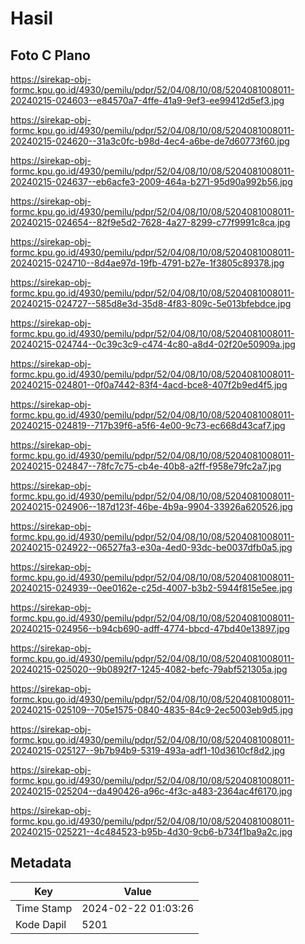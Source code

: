 # Hasil

## Foto C Plano

https://sirekap-obj-formc.kpu.go.id/4930/pemilu/pdpr/52/04/08/10/08/5204081008011-20240215-024603--e84570a7-4ffe-41a9-9ef3-ee99412d5ef3.jpg

https://sirekap-obj-formc.kpu.go.id/4930/pemilu/pdpr/52/04/08/10/08/5204081008011-20240215-024620--31a3c0fc-b98d-4ec4-a6be-de7d60773f60.jpg

https://sirekap-obj-formc.kpu.go.id/4930/pemilu/pdpr/52/04/08/10/08/5204081008011-20240215-024637--eb6acfe3-2009-464a-b271-95d90a992b56.jpg

https://sirekap-obj-formc.kpu.go.id/4930/pemilu/pdpr/52/04/08/10/08/5204081008011-20240215-024654--82f9e5d2-7628-4a27-8299-c77f9991c8ca.jpg

https://sirekap-obj-formc.kpu.go.id/4930/pemilu/pdpr/52/04/08/10/08/5204081008011-20240215-024710--8d4ae97d-19fb-4791-b27e-1f3805c89378.jpg

https://sirekap-obj-formc.kpu.go.id/4930/pemilu/pdpr/52/04/08/10/08/5204081008011-20240215-024727--585d8e3d-35d8-4f83-809c-5e013bfebdce.jpg

https://sirekap-obj-formc.kpu.go.id/4930/pemilu/pdpr/52/04/08/10/08/5204081008011-20240215-024744--0c39c3c9-c474-4c80-a8d4-02f20e50909a.jpg

https://sirekap-obj-formc.kpu.go.id/4930/pemilu/pdpr/52/04/08/10/08/5204081008011-20240215-024801--0f0a7442-83f4-4acd-bce8-407f2b9ed4f5.jpg

https://sirekap-obj-formc.kpu.go.id/4930/pemilu/pdpr/52/04/08/10/08/5204081008011-20240215-024819--717b39f6-a5f6-4e00-9c73-ec668d43caf7.jpg

https://sirekap-obj-formc.kpu.go.id/4930/pemilu/pdpr/52/04/08/10/08/5204081008011-20240215-024847--78fc7c75-cb4e-40b8-a2ff-f958e79fc2a7.jpg

https://sirekap-obj-formc.kpu.go.id/4930/pemilu/pdpr/52/04/08/10/08/5204081008011-20240215-024906--187d123f-46be-4b9a-9904-33926a620526.jpg

https://sirekap-obj-formc.kpu.go.id/4930/pemilu/pdpr/52/04/08/10/08/5204081008011-20240215-024922--06527fa3-e30a-4ed0-93dc-be0037dfb0a5.jpg

https://sirekap-obj-formc.kpu.go.id/4930/pemilu/pdpr/52/04/08/10/08/5204081008011-20240215-024939--0ee0162e-c25d-4007-b3b2-5944f815e5ee.jpg

https://sirekap-obj-formc.kpu.go.id/4930/pemilu/pdpr/52/04/08/10/08/5204081008011-20240215-024956--b94cb690-adff-4774-bbcd-47bd40e13897.jpg

https://sirekap-obj-formc.kpu.go.id/4930/pemilu/pdpr/52/04/08/10/08/5204081008011-20240215-025020--9b0892f7-1245-4082-befc-79abf521305a.jpg

https://sirekap-obj-formc.kpu.go.id/4930/pemilu/pdpr/52/04/08/10/08/5204081008011-20240215-025109--705e1575-0840-4835-84c9-2ec5003eb9d5.jpg

https://sirekap-obj-formc.kpu.go.id/4930/pemilu/pdpr/52/04/08/10/08/5204081008011-20240215-025127--9b7b94b9-5319-493a-adf1-10d3610cf8d2.jpg

https://sirekap-obj-formc.kpu.go.id/4930/pemilu/pdpr/52/04/08/10/08/5204081008011-20240215-025204--da490426-a96c-4f3c-a483-2364ac4f6170.jpg

https://sirekap-obj-formc.kpu.go.id/4930/pemilu/pdpr/52/04/08/10/08/5204081008011-20240215-025221--4c484523-b95b-4d30-9cb6-b734f1ba9a2c.jpg


## Metadata

| Key        | Value               |
| ---------- | ------------------- |
| Time Stamp | 2024-02-22 01:03:26 |
| Kode Dapil | 5201                |



